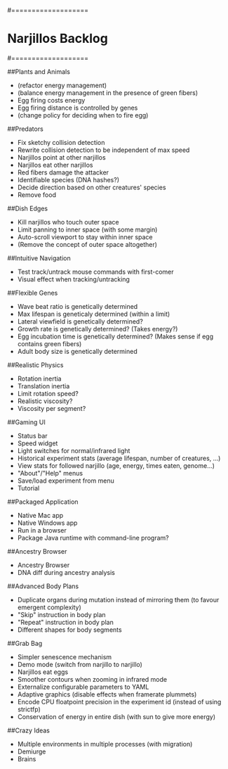 #===================
# Narjillos Backlog
#===================

##Plants and Animals
* (refactor energy management)
* (balance energy management in the presence of green fibers)
* Egg firing costs energy
* Egg firing distance is controlled by genes
* (change policy for deciding when to fire egg)

##Predators
* Fix sketchy collision detection
* Rewrite collision detection to be independent of max speed
* Narjillos point at other narjillos
* Narjillos eat other narjillos
* Red fibers damage the attacker
* Identifiable species (DNA hashes?)
* Decide direction based on other creatures' species
* Remove food

##Dish Edges
* Kill narjillos who touch outer space
* Limit panning to inner space (with some margin)
* Auto-scroll viewport to stay within inner space
* (Remove the concept of outer space altogether)

##Intuitive Navigation
* Test track/untrack mouse commands with first-comer
* Visual effect when tracking/untracking

##Flexible Genes
* Wave beat ratio is genetically determined
* Max lifespan is geneticaly determined (within a limit)
* Lateral viewfield is genetically determined?
* Growth rate is genetically determined? (Takes energy?)
* Egg incubation time is genetically determined? (Makes sense if egg contains green fibers)
* Adult body size is genetically determined

##Realistic Physics
* Rotation inertia
* Translation inertia
* Limit rotation speed?
* Realistic viscosity?
* Viscosity per segment?

##Gaming UI
* Status bar
* Speed widget
* Light switches for normal/infrared light
* Historical experiment stats (average lifespan, number of creatures, ...)
* View stats for followed narjillo (age, energy, times eaten, genome...)
* "About"/"Help" menus
* Save/load experiment from menu
* Tutorial

##Packaged Application
* Native Mac app
* Native Windows app
* Run in a browser
* Package Java runtime with command-line program?

##Ancestry Browser
* Ancestry Browser
* DNA diff during ancestry analysis

##Advanced Body Plans
* Duplicate organs during mutation instead of mirroring them (to favour emergent complexity)
* "Skip" instruction in body plan
* "Repeat" instruction in body plan
* Different shapes for body segments

##Grab Bag
* Simpler senescence mechanism
* Demo mode (switch from narjillo to narjillo)
* Narjillos eat eggs
* Smoother contours when zooming in infrared mode
* Externalize configurable parameters to YAML
* Adaptive graphics (disable effects when framerate plummets)
* Encode CPU floatpoint precision in the experiment id (instead of using strictfp)
* Conservation of energy in entire dish (with sun to give more energy)

##Crazy Ideas
* Multiple environments in multiple processes (with migration)
* Demiurge
* Brains
